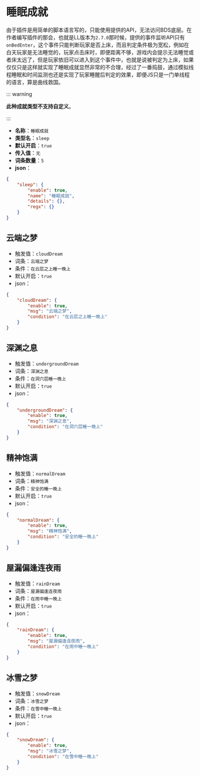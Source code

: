 # 睡眠成就

由于插件是用简单的脚本语言写的，只能使用提供的API，无法访问BDS底层。在作者编写插件的那会，也就是LL版本为`2.7.0`那时候，提供的事件监听API只有`onBedEnter`，这个事件只能判断玩家是否上床，而且判定条件极为宽松，例如在白天玩家是无法睡觉的，玩家点击床时，即便距离不够，游戏内会提示无法睡觉或者床太远了，但是玩家依旧可以进入到这个事件中，也就是说被判定为上床，如果仅仅只是这样就实现了睡眠成就显然非常的不合理，经过了一番捣鼓，通过模拟线程睡眠和时间监测也还是实现了玩家睡醒后判定的效果，即便JS只是一门单线程的语言，算是曲线救国。



::: warning

**此种成就类型不支持自定义**。

:::



- **名称**：`睡眠成就`
- **类型名**：`sleep`
- **默认开启**：`true`
- **传入值**：`无`
- **词条数量**：`5`
- **json**：

```json
{
	"sleep": {
		"enable": true,
		"name": "睡眠成就",
		"details": {},
		"regx": {}
	}
}
```



## 云端之梦

- 触发值：`cloudDream`
- 词条：`云端之梦`
- 条件：`在云层之上睡一晚上`
- 默认开启：`true`
- json：

```json
{
	"cloudDream": {
		"enable": true,
		"msg": "云端之梦",
		"condition": "在云层之上睡一晚上"
	}
}
```


## 深渊之息

- 触发值：`undergroundDream`
- 词条：`深渊之息`
- 条件：`在洞穴层睡一晚上`
- 默认开启：`true`
- json：

```json
{
	"undergroundDream": {
		"enable": true,
		"msg": "深渊之息",
		"condition": "在洞穴层睡一晚上"
	}
}
```


## 精神饱满

- 触发值：`normalDream`
- 词条：`精神饱满`
- 条件：`安全的睡一晚上`
- 默认开启：`true`
- json：

```json
{
	"normalDream": {
		"enable": true,
		"msg": "精神饱满",
		"condition": "安全的睡一晚上"
	}
}
```


## 屋漏偏逢连夜雨

- 触发值：`rainDream`
- 词条：`屋漏偏逢连夜雨`
- 条件：`在雨中睡一晚上`
- 默认开启：`true`
- json：

```json
{
	"rainDream": {
		"enable": true,
		"msg": "屋漏偏逢连夜雨",
		"condition": "在雨中睡一晚上"
	}
}
```


## 冰雪之梦

- 触发值：`snowDream`
- 词条：`冰雪之梦`
- 条件：`在雪中睡一晚上`
- 默认开启：`true`
- json：

```json
{
	"snowDream": {
		"enable": true,
		"msg": "冰雪之梦",
		"condition": "在雪中睡一晚上"
	}
}
```



